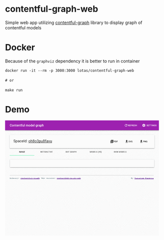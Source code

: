 # contentful-graph-web

Simple web app utilizing [contentful-graph](https://github.com/lotas/contentful-graph) library to display graph of contentful models

# Docker

Because of the `graphviz` dependency it is better to run in container

```
docker run -it --rm -p 3000:3000 lotas/contentful-graph-web

# or

make run
```

# Demo

![demo](./0PdNZbzP1t.gif)

